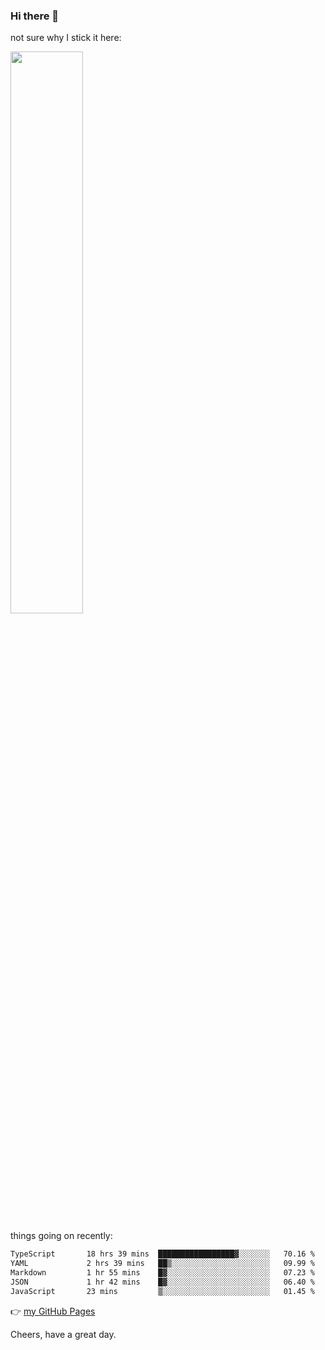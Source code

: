 ### Hi there 👋

not sure why I stick it here:

[<img width="48%" src="https://github-readme-stats.vercel.app/api?username=ykzhukian&show_icons=true&theme=dracula">](https://github.com/anuraghazra/github-readme-stats)


things going on recently:

<!--START_SECTION:waka-->

```txt
TypeScript       18 hrs 39 mins  █████████████████▓░░░░░░░   70.16 %
YAML             2 hrs 39 mins   ██▒░░░░░░░░░░░░░░░░░░░░░░   09.99 %
Markdown         1 hr 55 mins    █▓░░░░░░░░░░░░░░░░░░░░░░░   07.23 %
JSON             1 hr 42 mins    █▓░░░░░░░░░░░░░░░░░░░░░░░   06.40 %
JavaScript       23 mins         ▒░░░░░░░░░░░░░░░░░░░░░░░░   01.45 %
```

<!--END_SECTION:waka-->

👉 [my GitHub Pages](https://ykzhukian.github.io)

Cheers, have a great day.


